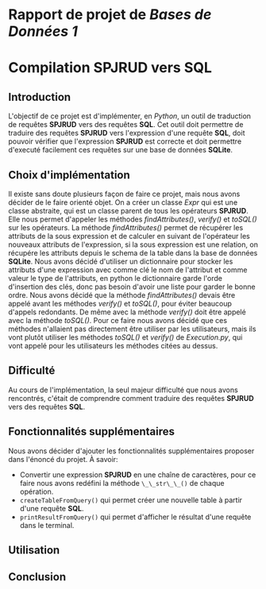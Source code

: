 # Rapport de projet de *Bases de Données 1*
# Compilation __SPJRUD__ vers __SQL__

## Introduction

L'objectif de ce projet est d'implémenter, en _Python_, un outil de traduction de requêtes __SPJRUD__ vers des requêtes __SQL__. Cet outil doit permettre de traduire des requêtes __SPJRUD__ vers l'expression d'une requête __SQL__, doit pouvoir vérifier que l'expression __SPJRUD__ est correcte et doit permettre d'executé facilement ces requêtes sur une base de données __SQLite__.

## Choix d'implémentation

Il existe sans doute plusieurs façon de faire ce projet, mais nous avons décider de le faire orienté objet. On a créer un classe _Expr_ qui est une classe abstraite, qui est un classe parent de tous les opérateurs __SPJRUD__. Elle nous permet d'appeler les méthodes _findAttributes()_, _verify()_ et _toSQL()_ sur les opérateurs. 
La méthode _findAttributes()_ permet de récupérer les attributs de la sous expression et de calculer en suivant de l'opérateur les nouveaux attributs de l'expression, si la sous expression est une relation, on récupére les attributs depuis le schema de la table dans la base de données __SQLite__.
Nous avons décidé d'utiliser un dictionnaire pour stocker les attributs d'une expression avec comme clé le nom de l'attribut et comme valeur le type de l'attributs, en python le dictionnaire garde l'orde d'insertion des clés, donc pas besoin d'avoir une liste pour garder le bonne ordre.
Nous avons décidé que la méthode _findAttributes()_ devais être appelé avant les méthodes _verify()_ et _toSQL()_, pour éviter beaucoup d'appels redondants. De même avec la méthode _verify()_ doit être appelé avec la méthode _toSQL()_. Pour ce faire nous avons décidé que ces méthodes n'allaient pas directement être utiliser par les utilisateurs, mais ils vont plutôt utiliser les méthodes _toSQL()_ et _verify()_ de _Execution.py_, qui vont appelé pour les utilisateurs les méthodes citées au dessus.

## Difficulté

Au cours de l'implémentation, la seul majeur difficulté que nous avons rencontrés, c'était de comprendre comment traduire des requêtes __SPJRUD__ vers des requêtes __SQL__.

## Fonctionnalités supplémentaires

Nous avons décider d'ajouter les fonctionnalités supplémentaires proposer dans l'énoncé du projet. À savoir:
-   Convertir une expression __SPJRUD__ en une chaîne de caractères, pour ce faire nous avons redéfini la méthode `\_\_str\_\_()` de chaque opération.
-   `createTableFromQuery()` qui permet créer une nouvelle table à partir d'une requête __SQL__.
-   `printResultFromQuery()` qui permet d'afficher le résultat d'une requête dans le terminal. 

## Utilisation





## Conclusion

